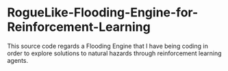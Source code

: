 # RogueLike-Flooding-Engine-for-Reinforcement-Learning
This source code regards a Flooding Engine that I have being coding in order to explore solutions to natural hazards through reinforcement learning agents.
